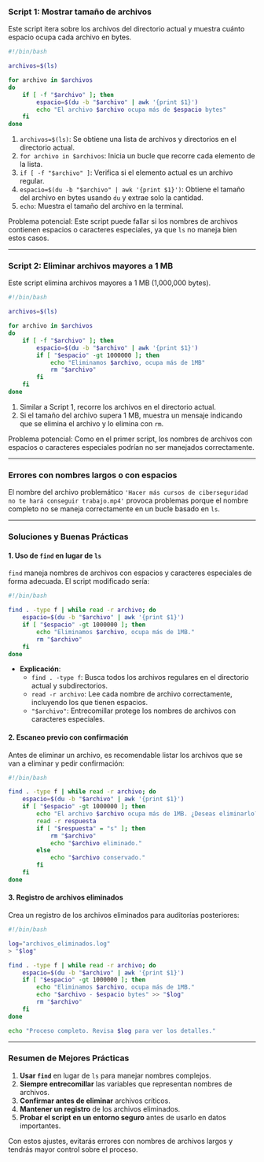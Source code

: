 ### **Script 1: Mostrar tamaño de archivos**

Este script itera sobre los archivos del directorio actual y muestra cuánto espacio ocupa cada archivo en bytes.

```bash
#!/bin/bash

archivos=$(ls)

for archivo in $archivos
do
    if [ -f "$archivo" ]; then
        espacio=$(du -b "$archivo" | awk '{print $1}')
        echo "El archivo $archivo ocupa más de $espacio bytes"
    fi
done
```

1. `archivos=$(ls)`: Se obtiene una lista de archivos y directorios en el directorio actual.
2. `for archivo in $archivos`: Inicia un bucle que recorre cada elemento de la lista.
3. `if [ -f "$archivo" ]`: Verifica si el elemento actual es un archivo regular.
4. `espacio=$(du -b "$archivo" | awk '{print $1}')`: Obtiene el tamaño del archivo en bytes usando `du` y extrae solo la cantidad.
5. `echo`: Muestra el tamaño del archivo en la terminal.

Problema potencial: Este script puede fallar si los nombres de archivos contienen espacios o caracteres especiales, ya que `ls` no maneja bien estos casos.

---

### **Script 2: Eliminar archivos mayores a 1 MB**

Este script elimina archivos mayores a 1 MB (1,000,000 bytes).

```bash
#!/bin/bash

archivos=$(ls)

for archivo in $archivos
do
    if [ -f "$archivo" ]; then
        espacio=$(du -b "$archivo" | awk '{print $1}')
        if [ "$espacio" -gt 1000000 ]; then
            echo "Eliminamos $archivo, ocupa más de 1MB"
            rm "$archivo"
        fi
    fi
done
```

1. Similar a Script 1, recorre los archivos en el directorio actual.
2. Si el tamaño del archivo supera 1 MB, muestra un mensaje indicando que se elimina el archivo y lo elimina con `rm`.

Problema potencial: Como en el primer script, los nombres de archivos con espacios o caracteres especiales podrían no ser manejados correctamente.

---

### **Errores con nombres largos o con espacios**

El nombre del archivo problemático `'Hacer más cursos de ciberseguridad no te hará conseguir trabajo.mp4'` provoca problemas porque el nombre completo no se maneja correctamente en un bucle basado en `ls`.

---

### **Soluciones y Buenas Prácticas**

#### 1. Uso de `find` en lugar de `ls`

`find` maneja nombres de archivos con espacios y caracteres especiales de forma adecuada. El script modificado sería:

```bash
#!/bin/bash

find . -type f | while read -r archivo; do
    espacio=$(du -b "$archivo" | awk '{print $1}')
    if [ "$espacio" -gt 1000000 ]; then
        echo "Eliminamos $archivo, ocupa más de 1MB."
        rm "$archivo"
    fi
done
```

- **Explicación**:
    - `find . -type f`: Busca todos los archivos regulares en el directorio actual y subdirectorios.
    - `read -r archivo`: Lee cada nombre de archivo correctamente, incluyendo los que tienen espacios.
    - `"$archivo"`: Entrecomillar protege los nombres de archivos con caracteres especiales.

#### 2. Escaneo previo con confirmación

Antes de eliminar un archivo, es recomendable listar los archivos que se van a eliminar y pedir confirmación:

```bash
#!/bin/bash

find . -type f | while read -r archivo; do
    espacio=$(du -b "$archivo" | awk '{print $1}')
    if [ "$espacio" -gt 1000000 ]; then
        echo "El archivo $archivo ocupa más de 1MB. ¿Deseas eliminarlo? (s/n)"
        read -r respuesta
        if [ "$respuesta" = "s" ]; then
            rm "$archivo"
            echo "$archivo eliminado."
        else
            echo "$archivo conservado."
        fi
    fi
done
```

#### 3. Registro de archivos eliminados

Crea un registro de los archivos eliminados para auditorías posteriores:

```bash
#!/bin/bash

log="archivos_eliminados.log"
> "$log"

find . -type f | while read -r archivo; do
    espacio=$(du -b "$archivo" | awk '{print $1}')
    if [ "$espacio" -gt 1000000 ]; then
        echo "Eliminamos $archivo, ocupa más de 1MB."
        echo "$archivo - $espacio bytes" >> "$log"
        rm "$archivo"
    fi
done

echo "Proceso completo. Revisa $log para ver los detalles."
```

---

### **Resumen de Mejores Prácticas**

1. **Usar `find`** en lugar de `ls` para manejar nombres complejos.
2. **Siempre entrecomillar** las variables que representan nombres de archivos.
3. **Confirmar antes de eliminar** archivos críticos.
4. **Mantener un registro** de los archivos eliminados.
5. **Probar el script en un entorno seguro** antes de usarlo en datos importantes.

Con estos ajustes, evitarás errores con nombres de archivos largos y tendrás mayor control sobre el proceso.
